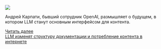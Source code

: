 <!--2025-03-13 13:34:53-->
<div class="yb">
  <div class="rss smaller1 habr"><img src="https://habrastorage.org/getpro/habr/upload_files/832/dfe/3ff/832dfe3ffad72d3f623a625c47a1ac78.png" /><p>Андрей Карпати, бывший сотрудник OpenAI, размышляет о будущем, в котором LLM станут основным интерфейсом для контента.</p><p></p> <a href="https://habr.com/ru/articles/890656/#habracut">Читать далее</a> <br><a class="light" href="https://habr.com/ru/companies/bothub/news/890656/?utm_source=habrahabr&utm_medium=rss&utm_campaign=890656">LLM изменят структуру документации и потребление контента в интернете</a></div>
</div>
